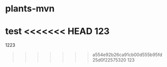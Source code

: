 # plants-mvn
test
<<<<<<< HEAD
123
=======
1223
>>>>>>> a554e92b26ca91cb00d555b95fd25d0f22575320
123

